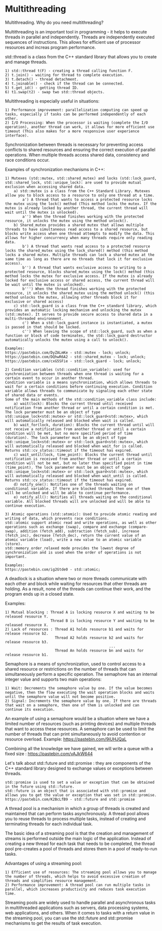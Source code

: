 # Multithreading
Multithreading. Why do you need multithreading?

Multithreading is an important tool in programming - it helps to execute threads in parallel and independently. Threads are independently executed sequences of instructions. This allows for efficient use of processor resources and increas program performance.

std::thread is a class from the C++ standard library that allows you to create and manage threads.

    1) std::thread t(F) - creating a thread calling function F.
    2) t.join() - waiting for thread to complete execution.
    3) t.detach() - thread detachment.
    4) t.joinable() - check if the thread can be connected.
    5) t.get_id() - getting thread ID.
    6) t1.swap(t2) - swap two std::thread objects.

Multithreading is especially useful in situations:

    1) Performance improvement: parallelization computing can speed up tasks, especially if tasks can be performed independently of each other.
    2) I/O Processing: When the processor is waiting (complete the I/O operation), another thread can work, it allows for more efficient use timeout (This also makes for a more responsive user experience interface).

Synchronization between threads is necessary for preventing access conflicts to shared resources and ensuring the correct execution of parallel operations. When multiple threads access shared data, consistency and race conditions occur.

Examples of synchronization mechanisms in C++:

    1) Mutexes (std::mutex, std::shared_mutex) and locks (std::lock_guard, std::shared_lock, std::unique_lock): are used to provide mutual exclusion when accessing shared data. 
        a) std::mutex is a class from the C++ Standard Library. Mutexes allow you to block access to a resource to only one thread at a time.
            a') A thread that wants to access a protected resource locks the mutex using the lock() method (This method locks the mutex. If the mutex is already locked by another thread, the current thread will wait until the mutex is unlocked).
            a'') When the thread finishes working with the protected resource, it unlocks the mutex using the method unlock().
        b) Shared_mutex provides a shared mutex that allows multiple threads to have simultaneous read access to a shared resource, but blocks write access when one thread attempts to modify the data. This allows for higher concurrency when many threads require only reading data.
            b') A thread that wants read access to a protected resource locks the shared_mutex using the lock_shared() method (this method locks a shared mutex. Multiple threads can lock a shared mutex at the same time as long as there are no threads that lock it for exclusive access).
            b'') A thread that wants exclusive access to writing to a protected resource, blocks shared_mutex using the lock() method (this method locks the mutex for exclusive access. If the mutex is already locked for exclusive access or shared access, the current thread will be wait until the mutex is unlocked).
            b''') When the thread finishes working with the protected resource, it unlocks the shared_mutex using the method unlock() (this method unlocks the mutex, allowing other threads block it for exclusive or shared access)
        c) std::lock_guard is a class from the C++ standard library, which provides an automatic locking mechanism and unlocking the mutex (std::mutex). It serves to provide secure access to shared data in a multi-threaded environment.
            c') When a std::lock_guard instance is instantiated, a mutex is passed in that should be locked.
            c'') When leaving the scope of std::lock_guard, such as when a function or block of code terminates, the std::lock_guard destructor automatically unlocks the mutex using a call to unlock().

    Examples:
    https://pastebin.com/DyZALmKe - std::mutex - lock; unlock;
    https://pastebin.com/DQhwR6A2 - std::shared_mutex - lock; unlock;
    https://pastebin.com/cxG5SFie - std::lock_guard - lock; unlock;
    
    2) Condition variables (std::condition_variable): used for synchronization between threads when one thread is waiting for a certain event to occur in another thread.
    Condition variable is a means synchronization, which allows threads to wait for a certain conditions before continuing execution. Condition variable allows threads to communicate by signaling each other state of shared data or events.
    Some of the main methods of the std::condition_variable class include:
        a) wait(lock): Blocks the current thread until received notification from another thread or until a certain condition is met. The lock parameter must be an object of type std::unique_lock<std::mutex> or std::lock_guard<std::mutex>, which will automatically released and blocked when wait is called.
        b) wait_for(lock, duration): Blocks the current thread until will not receive a notification from another thread or until a certain condition will be met, but no more specified period of time (duration). The lock parameter must be an object of type std::unique_lock<std::mutex> or std::lock_guard<std::mutex>, which will automatically released and blocked when wait_for is called. Returns std::cv_status::timeout if the timeout has expired.
        c) wait_until(lock, time_point): Blocks the current thread until notification is received from another thread or until a certain condition will not be met, but no later than specified point in time (time_point). The lock parameter must be an object of type std::unique_lock<std::mutex> or std::lock_guard<std::mutex>, which will automatically released and blocked when wait_until is called. Returns std::cv_status::timeout if the timeout has expired.
        d) notify_one(): Notifies one of the threads waiting on conditional variable. If there are blocked threads then one of them will be unlocked and will be able to continue performance.
        e) notify_all(): Notifies all threads waiting on the conditional variable. All blocked threads will are unlocked and will be able to continue execution.
    
    3) Atomic operations (std::atomic): Used to provide atomic reading and writing of data, which prevents race conditions.
    std::atomic support atomic read and write operations, as well as other operations such as exchange (swap), compare and exchange (compare-swap), addition (fetch_add), subtraction (fetch_sub), increase (fetch_inc), decrease (fetch_dec), return the current value of an atomic variable (load), write a new value to an atomic variable (store).
    std::memory_order_relaxed mode provides the lowest degree of synchronization and is used when the order of operations is not important.
    
    Examples:
    https://pastebin.com/ig2Gtde0 - std::atomic;


A deadlock is a situation where two or more threads communicate with each other and block while waiting for resources that other threads are holding. As a result, none of the threads can continue their work, and the program ends up in a closed state.

Examples:

    1) Mutual blocking : Thread A is locking resource X and waiting to be released resource Y.
                         Thread B is locking resource Y and waiting to be released resource X.
    2) Lack of resources : Thread A1 holds resource b1 and waits for release resource b2.
                           Thread A2 holds resource b2 and waits for release resource b3.
                                                    ...
                           Thread An holds resource bn and waits for release resource b1.


Semaphore is a means of synchronization, used to control access to a shared resource or restrictions on the number of threads that can simultaneously perform a specific operation. The semaphore has an internal integer value and supports two main operations:

    1) Wait: Decrements the semaphore value by one. If the value becomes negative, then the flow executing the wait operation blocks and waits until the semaphore value will not become positive.
    2) Signal: Increments the semaphore value by one. If there are threads that wait on a semaphore, then one of them is unlocked and can continue its execution.

An example of using a semaphore would be a situation where we have a limited number of resources (such as printing devices) and multiple threads that want to access these resources. A semaphore can be used to limit the number of threads that can print simultaneously to avoid contention or resource overload. Example: https://pastebin.com/9iUHJQaL

Combining all the knowledge we have gained, we will write a queue with a fixed size : https://pastebin.com/vAJkW644


Let's talk about std::future and std::promise : they are components of the C++ standard library designed to exchange values or exceptions between threads.

    std::promise is used to set a value or exception that can be obtained in the future using std::future.
    std::future is an object that is associated with std::promise and allows you to get the value or exception that was set in std::promise.
    https://pastebin.com/K2BcLfB9 - std::future and std::promise

A thread pool is a mechanism in which a group of threads is created and maintained that can perform tasks asynchronously. A thread pool allows you to reuse threads to process multiple tasks, instead of creating and terminating threads for each individual task.

The basic idea of a streaming pool is that the creation and management of streams is performed outside the main logic of the application. Instead of creating a new thread for each task that needs to be completed, the thread pool pre-creates a pool of threads and stores them in a pool of ready-to-run tasks.

Advantages of using a streaming pool:

    1) Efficient use of resources: The streaming pool allows you to manage the number of threads, which helps to avoid excessive creation of threads and simplifies resource management.
    2) Performance improvement: A thread pool can run multiple tasks in parallel, which increases productivity and reduces task execution time.

Streaming pools are widely used to handle parallel and asynchronous tasks in multithreaded applications such as servers, data processing systems, web applications, and others. When it comes to tasks with a return value in the streaming pool, you can use the std::future and std::promise mechanisms to get the results of task execution.
